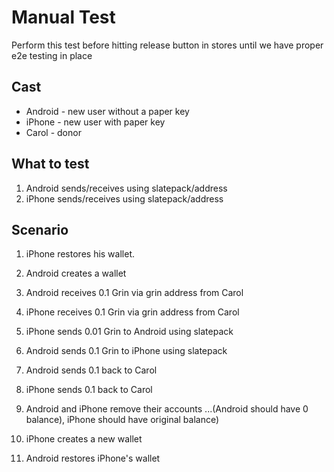 # Manual Test

Perform this test before hitting release button in stores until we have proper e2e testing in place

## Cast

- Android - new user without a paper key
- iPhone - new user with paper key
- Carol - donor

## What to test

1. Android sends/receives using slatepack/address
2. iPhone sends/receives using slatepack/address

## Scenario

1. iPhone restores his wallet.
2. Android creates a wallet
3. Android receives 0.1 Grin via grin address from Carol
4. iPhone receives 0.1 Grin via grin address from Carol

5. iPhone sends 0.01 Grin to Android using slatepack

6. Android sends 0.1 Grin to iPhone using slatepack

7. Android sends 0.1 back to Carol
8. iPhone sends 0.1 back to Carol
9. Android and iPhone remove their accounts
   ...(Android should have 0 balance), iPhone should have original balance)
10. iPhone creates a new wallet
11. Android restores iPhone's wallet
